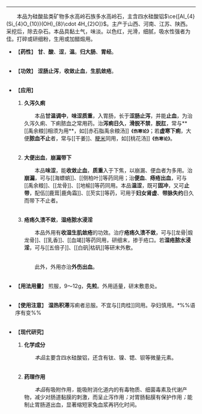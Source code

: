 ---
&emsp;&emsp;本品为硅酸盐类矿物多水高岭石族多水高岭石，主含四水硅酸铝$\ce{[Al_{4}(Si_{4}O_{10})(OH)_{8}\cdot 4H_{2}O]}$。主产于山西、河南、江苏、陕西。采挖后，除去杂石。本品具黏土气，味淡。以色红，光滑，细腻，吸水性强者为佳。打碎或研细粉，生用或加醋煅用。

- 【**药性**】
	**甘**、**酸**、**涩**，**温**。**归大肠**、**胃经**。<br></br>

- 【**功效**】
	**涩肠止泻**，**收敛止血**，**生肌敛疮**。<br></br>

- 【**应用**】
	1. **久泻久痢**
		
		&emsp;&emsp;本品**甘温调中**，**味涩质重**，入胃肠，长于**涩肠止泻**，并能**止血**，为治久泻久痢、下痢脓血之常用药。治**泻痢日久**，**滑脱不禁**，**脱肛**，常与**[[禹余粮]]相须为用**，如[[赤石脂禹余粮汤]]**`《伤寒论》`**；若**虚寒下痢**，大便**脓血不止**者，常与[[干姜]]、<ins>粳米</ins>同用，如[[桃花汤]]**`《伤寒论》`**。<br></br>
	
	2. **大便出血**，**崩漏带下**
		
		&emsp;&emsp;本品**味涩**，能**收敛止血**，**质重**入于下焦，以崩漏、便血者为多用。治**崩漏**，可与[[海螵蛸]]、[[侧柏叶]]等药同用；治**便血**、**痔疮出血**，可与[[禹余粮]]、[[龙骨]]、[[地榆]]等药同用。本品**温涩**，既可**固冲**，又可**止带**，配伍[[鹿茸|鹿角霜]]、[[芡实]]等药，可用于**妇女肾虚**、**带脉失约**日久而带下不止者。<br></br>
	
	3. **疮疡久溃不敛**，**湿疮脓水浸淫**
		
		&emsp;&emsp;本品外用有**收湿生肌敛疮**的功效。治疗**疮疡久溃不敛**，可与[[龙骨|煅龙骨]]、[[乳香]]、[[血竭]]等药同用，研细末，掺于疮口。若**湿疮脓水浸淫**，可与[[五倍子]]、[[白矾|枯矾]]等研末外敷。<br></br>

		&emsp;&emsp;此外，外用亦治**外伤出血**。<br></br>

- 【**用法用量**】
	煎服，9～12g，**先煎**。外用适量，研末敷患处。<br></br>

- 【**使用注意**】
	**湿热积滞**泻痢者忌服。不宜与[[肉桂]]同用。孕妇慎用。<dfn>\*</dfn>%%语序有变%%<br></br>

- 【**现代研究**】
	1. **化学成分**
		
		&emsp;&emsp;<dfn>本品</dfn>主要含四水硅酸铝，还含有钛、镍、锶、钡等微量元素。<br></br>
	
	2. **药理作用**
		
		&emsp;&emsp;<dfn>本品</dfn>有吸附作用<dfn>，</dfn>能吸附消化道内的有毒物质、细菌毒素及代谢产物，减少对肠道黏膜的刺激，而呈止泻作用<dfn>；</dfn>对胃肠黏膜有保护作用<dfn>；</dfn>能制止胃肠道出血，显著缩短家兔血浆再钙化时间。